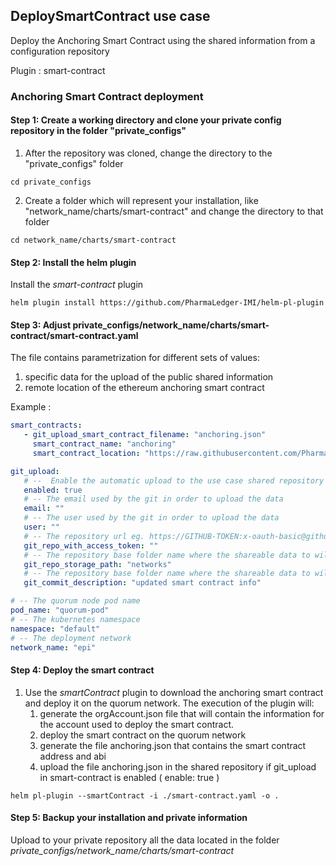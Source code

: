 

## DeploySmartContract use case

Deploy the Anchoring Smart Contract using the shared information from a configuration repository

Plugin : smart-contract

### Anchoring Smart Contract deployment

#### Step 1: Create a working directory and clone your private config repository in the folder "private_configs"


1. After the repository was cloned, change the directory to the "private_configs" folder
```shell
cd private_configs
```
2. Create a folder which will represent your installation, like "network_name/charts/smart-contract" and change the directory to that folder
```shell
cd network_name/charts/smart-contract
```

#### Step 2: Install the helm plugin
Install the _smart-contract_ plugin
```shell
helm plugin install https://github.com/PharmaLedger-IMI/helm-pl-plugin
```

#### Step 3: Adjust private_configs/network_name/charts/smart-contract/smart-contract.yaml

The file contains parametrization for different sets of values:
1. specific data for the upload of the public shared information
2. remote location of the ethereum anchoring smart contract

Example :
```yaml
smart_contracts:
   - git_upload_smart_contract_filename: "anchoring.json"
     smart_contract_name: "anchoring"
     smart_contract_location: "https://raw.githubusercontent.com/PharmaLedger-IMI/eth-adapter/master/SmartContracts/contracts/Anchoring.sol"

git_upload:
   # --  Enable the automatic upload to the use case shared repository of the shareable data
   enabled: true
   # -- The email used by the git in order to upload the data
   email: ""
   # -- The user used by the git in order to upload the data
   user: ""
   # -- The repository url eg. https://GITHUB-TOKEN:x-oauth-basic@github.com/organisation/shared-repository.git <!-- # pragma: allowlist secret -->
   git_repo_with_access_token: ""
   # -- The repository base folder name where the shareable data to will be uploaded
   git_repo_storage_path: "networks"
   # -- The repository base folder name where the shareable data to will be uploaded
   git_commit_description: "updated smart contract info"

# -- The quorum node pod name
pod_name: "quorum-pod"
# -- The kubernetes namespace
namespace: "default"
# -- The deployment network
network_name: "epi"
```

#### Step 4: Deploy the smart contract

1. Use the _smartContract_ plugin to download the anchoring smart contract and deploy it on the quorum network.
   The execution of the plugin will:
   1. generate the orgAccount.json file that will contain the information for the account used to deploy the smart contract.
   2. deploy the smart contract on the quorum network
   3. generate the file anchoring.json that contains the smart contract address and abi
   4. upload the file anchoring.json in the shared repository if git_upload in smart-contract is enabled ( enable: true )

```shell
helm pl-plugin --smartContract -i ./smart-contract.yaml -o .
```


#### Step 5: Backup your installation and private information

Upload to your private repository all the data located in the folder _private_configs/network_name/charts/smart-contract_


